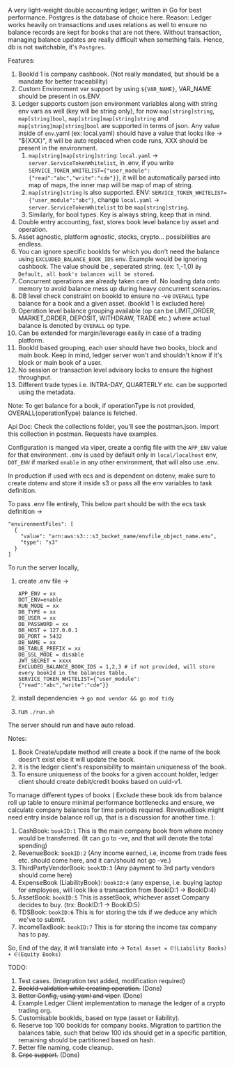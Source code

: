 A very light-weight double accounting ledger, written in Go for best performance.
Postgres is the database of choice here.
Reason:
     Ledger works heavily on transactions and uses relations as well to ensure no balance records are kept for books that are not there.
     Without transaction, managing balance updates are really difficult when something fails. Hence, db is not switchable, it's `Postgres`.

Features:
1. BookId 1 is company cashbook. (Not really mandated, but should be a mandate for better traceability)
2. Custom Environment var support by using `${VAR_NAME}`, VAR_NAME should be present in os.ENV.
3. Ledger supports custom json environment variables along with string env vars as well (key will be string only),
   for now `map[string]string`, `map[string]bool`, `map[string]map[string]string` and `map[string]map[string]bool` are supported in terms of json.
   Any value inside of `env`.yaml (ex: local.yaml) should have a value that looks like -> "${XXX}",
   it will be auto replaced when code runs, XXX should be present in the environment.
     1. `map[string]map[string]string`: `local.yaml` -> `server.ServiceTokenWhitelist`, in .env, if you write `SERVICE_TOKEN_WHITELIST={"user_module":{"read":"abc","write":"cde"}}`,
        it will be automatically parsed into map of maps, the inner map will be map of map of string.
     2. `map[string]string` is also supported. ENV: `SERVICE_TOKEN_WHITELIST={"user_module":"abc"}`, change `local.yaml` -> `server.ServiceTokenWhitelist` to be `map[string]string`.
     3. Similarly, for bool types. Key is always string, keep that in mind.
4. Double entry accounting, fast, stores book level balance by asset and operation. 
5. Asset agnostic, platform agnostic, stocks, crypto... possibilities are endless.
6. You can ignore specific bookIds for which you don't need the balance using `EXCLUDED_BALANCE_BOOK_IDS` env. Example would be ignoring cashbook. The value should be , seperated string. (ex: 1,-1,0)  `By Default, all book's balances will be stored`. 
7. Concurrent operations are already taken care of. No loading data onto memory to avoid balance mess up during heavy concurrent scenarios.
8. DB level check constraint on bookId to ensure no -ve `OVERALL` type balance for a book and a given asset. (bookId 1 is excluded here)
9. Operation level balance grouping available (op can be LIMIT_ORDER, MARKET_ORDER, DEPOSIT, WITHDRAW, TRADE etc.) where actual balance is denoted by `OVERALL` op type.
10. Can be extended for margin/leverage easily in case of a trading platform. 
11. BookId based grouping, each user should have two books, block and main book. Keep in mind, ledger server won't and shouldn't know if it's block or main book of a user.
12. No session or transaction level advisory locks to ensure the highest throughput.
13. Different trade types i.e. INTRA-DAY, QUARTERLY etc. can be supported using the metadata. 

Note: To get balance for a book, if operationType is not provided, OVERALL(operationType) balance is fetched.

Api Doc: Check the collections folder, you'll see the postman.json. Import this collection in postman. Requests have examples.

Configuration is manged via viper, create a config file with the `APP_ENV` value for that environment. .env is used by default only in `local/localhost` env, `DOT_ENV` if marked `enable` in any other environment,
that will also use .env.

In production if used with ecs and is dependent on dotenv, make sure to create dotenv and store it inside s3 or pass all the env variables to task definition.

To pass .env file entirely, This below part should be with the ecs task definition ->
```
"environmentFiles": [
  {
    "value": "arn:aws:s3:::s3_bucket_name/envfile_object_name.env",
    "type": "s3"
  }
]
```


To run the server locally, 
  1. create .env file ->
      ```
      APP_ENV = xx
      DOT_ENV=enable
      RUN_MODE = xx 
      DB_TYPE = xx
      DB_USER = xx
      DB_PASSWORD = xx
      DB_HOST = 127.0.0.1
      DB_PORT = 5432
      DB_NAME = xx
      DB_TABLE_PREFIX = xx
      DB_SSL_MODE = disable
      JWT_SECRET = xxxx
      EXCLUDED_BALANCE_BOOK_IDS = 1,2,3 # if not provided, will store every bookId in the balances table.
      SERVICE_TOKEN_WHITELIST={"user_module":{"read":"abc","write":"cde"}}
      ```

  2. install dependencies -> `go mod vendor && go mod tidy`
  3. run `./run.sh`

The server should run and have auto reload.

Notes:
1. Book Create/update method will create a book if the name of the book doesn't exist else it will update the book.
2. It is the ledger client's responsibility to maintain uniqueness of the book. 
3. To ensure uniqueness of the books for a given account holder, ledger client should create debit/credit books based on uuid-v1. 

To manage different types of books (
     Exclude these book ids from balance roll up table to ensure minimal performance bottlenecks
     and ensure, we calculate company balances for time periods required. 
     RevenueBook might need entry inside balance roll up, that is a discussion for another time.
):

1. CashBook: `bookID:1` This is the main company book from where money would be transferred. (It can go to -ve, and that will denote the total spending)
2. RevenueBook: `bookID:2` (Any income earned, i.e, income from trade fees etc. should come here, and it can/should not go -ve.)
3. ThirdPartyVendorBook: `bookID:3` (Any payment to 3rd party vendors should come here)
4. ExpenseBook (LiabilityBook): `bookID:4` (any expense, i.e. buying laptop for employees, will look like a transaction from BookID:1 -> BookID:4)
5. AssetBook: `bookID:5` This is assetBook, whichever asset Company decides to buy. (trx: BookID:1 -> BookID:5)
6. TDSBook: `bookID:6` This is for storing the tds if we deduce any which we've to submit.
7. IncomeTaxBook: `bookID:7` This is for storing the income tax company has to pay.

So, End of the day, it will translate into ->
`Total Asset = Ⲉ(Liability Books) + Ⲉ(Equity Books)`

TODO:
1. Test cases. (Integration test added, modification required)
2. ~~BookId validation while creating operation.~~ (Done)
3. ~~Better Config, using yaml and viper.~~ (Done)
4. Example Ledger Client implementation to manage the ledger of a crypto trading org.
5. Customisable bookIds, based on type (asset or liability).
6. Reserve top 100 bookIds for company books. Migration to partition the balances table, such that below 100 ids should get in a specific partition, remaining should be partitioned based on hash.
7. Better file naming, code cleanup.
8. ~~Grpc support.~~ (Done)
